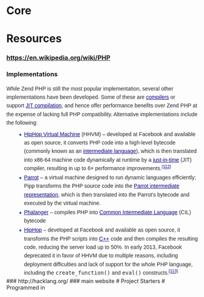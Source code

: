 # Core
# Resources
### https://en.wikipedia.org/wiki/PHP
### Implementations
<p style="margin-top: 0.5em; margin-bottom: 0.5em; line-height: 22.3999996185303px; color: rgb(37, 37, 37); font-family: sans-serif;">While Zend PHP is still the most popular implementation, several other implementations have been developed. Some of these are&#xA0;<a href="https://en.wikipedia.org/wiki/Compiler" title="Compiler" style="color: rgb(11, 0, 128); background: none;">compilers</a>&#xA0;or support&#xA0;<a href="https://en.wikipedia.org/wiki/JIT_compilation" title="JIT compilation" class="mw-redirect" style="color: rgb(11, 0, 128); background: none;">JIT compilation</a>, and hence offer performance benefits over Zend PHP at the expense of lacking full PHP compatibility. Alternative implementations include the following:</p><ul style="margin-top: 0.3em; margin-bottom: 0px; margin-left: 1.6em; list-style-image: url(data:image/svg+xml,%3C%3Fxml%20version%3D%221.0%22%20encoding%3D%22UTF-8%22%3F%3E%0A%3Csvg%20xmlns%3D%22http%3A%2F%2Fwww.w3.org%2F2000%2Fsvg%22%20version%3D%221.1%22%20width%3D%225%22%20height%3D%2213%22%3E%0A%3Ccircle%20cx%3D%222.5%22%20cy%3D%229.5%22%20r%3D%222.5%22%20fill%3D%22%2300528c%22%2F%3E%0A%3C%2Fsvg%3E%0A); color: rgb(37, 37, 37); font-family: sans-serif; line-height: 22.3999996185303px;"><li style="margin-bottom: 0.1em;"><a href="https://en.wikipedia.org/wiki/HipHop_Virtual_Machine" title="HipHop Virtual Machine" style="color: rgb(11, 0, 128); background: none;">HipHop Virtual Machine</a>&#xA0;(HHVM)&#xA0;&#x2013; developed at Facebook and available as open source, it converts PHP code into a high-level bytecode (commonly known as an&#xA0;<a href="https://en.wikipedia.org/wiki/Intermediate_language" title="Intermediate language" style="color: rgb(11, 0, 128); background: none;">intermediate language</a>), which is then translated into x86-64 machine code dynamically at runtime by a&#xA0;<a href="https://en.wikipedia.org/wiki/Just-in-time_compiler" title="Just-in-time compiler" class="mw-redirect" style="color: rgb(11, 0, 128); background: none;">just-in-time</a>&#xA0;(JIT) compiler, resulting in up to 6&#xD7; performance improvements.<sup id="cite_ref-112" class="reference" style="line-height: 1; font-size: 11.1999998092651px; unicode-bidi: -webkit-isolate;"><a href="https://en.wikipedia.org/wiki/PHP#cite_note-112" style="color: rgb(11, 0, 128); white-space: nowrap; background: none;">[112]</a></sup></li><li style="margin-bottom: 0.1em;"><a href="https://en.wikipedia.org/wiki/Parrot_virtual_machine" title="Parrot virtual machine" style="color: rgb(11, 0, 128); background: none;">Parrot</a>&#xA0;&#x2013; a virtual machine designed to run dynamic languages efficiently; Pipp transforms the PHP source code into the&#xA0;<a href="https://en.wikipedia.org/wiki/Parrot_intermediate_representation" title="Parrot intermediate representation" style="color: rgb(11, 0, 128); background: none;">Parrot intermediate representation</a>, which is then translated into the Parrot&apos;s bytecode and executed by the virtual machine.</li><li style="margin-bottom: 0.1em;"><a href="https://en.wikipedia.org/wiki/Phalanger_(compiler)" title="Phalanger (compiler)" style="color: rgb(11, 0, 128); background: none;">Phalanger</a>&#xA0;&#x2013; compiles PHP into&#xA0;<a href="https://en.wikipedia.org/wiki/Common_Intermediate_Language" title="Common Intermediate Language" style="color: rgb(11, 0, 128); background: none;">Common Intermediate Language</a>&#xA0;(CIL) bytecode</li><li style="margin-bottom: 0.1em;"><a href="https://en.wikipedia.org/wiki/HipHop_for_PHP" title="HipHop for PHP" style="color: rgb(11, 0, 128); background: none;">HipHop</a>&#xA0;&#x2013; developed at Facebook and available as open source, it transforms the PHP scripts into&#xA0;<a href="https://en.wikipedia.org/wiki/C%2B%2B" title="C++" style="color: rgb(11, 0, 128); background: none;">C++</a>&#xA0;code and then compiles the resulting code, reducing the server load up to 50%. In early 2013, Facebook deprecated it in favor of HHVM due to multiple reasons, including deployment difficulties and lack of support for the whole PHP language, including the&#xA0;<tt style="font-family: monospace, Courier;">create_function()</tt>&#xA0;and&#xA0;<tt style="font-family: monospace, Courier;">eval()</tt>&#xA0;constructs.<sup id="cite_ref-113" class="reference" style="line-height: 1; font-size: 11.1999998092651px; unicode-bidi: -webkit-isolate;"><a href="https://en.wikipedia.org/wiki/PHP#cite_note-113" style="color: rgb(11, 0, 128); white-space: nowrap; background: none;">[113]</a></sup></li></ul>
### http://hacklang.org/
### main website
# Project Starters
# Programmed in

